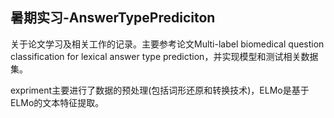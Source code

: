## 暑期实习-AnswerTypePrediciton

关于论文学习及相关工作的记录。主要参考论文Multi-label biomedical question classification for lexical answer type prediction，并实现模型和测试相关数据集。

expriment主要进行了数据的预处理(包括词形还原和转换技术)，ELMo是基于ELMo的文本特征提取。

